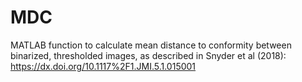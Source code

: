# MDC
MATLAB function to calculate mean distance to conformity between binarized, thresholded images, as described in Snyder et al (2018): https://dx.doi.org/10.1117%2F1.JMI.5.1.015001
